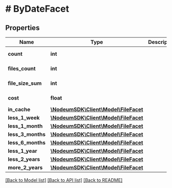 # # ByDateFacet

## Properties

Name | Type | Description | Notes
------------ | ------------- | ------------- | -------------
**count** | **int** |  | [optional] [readonly] 
**files_count** | **int** |  | [optional] [readonly] 
**file_size_sum** | **int** |  | [optional] [readonly] 
**cost** | **float** |  | [optional] [readonly] 
**in_cache** | [**\NodeumSDK\Client\Model\FileFacet**](FileFacet.md) |  | [optional] 
**less_1_week** | [**\NodeumSDK\Client\Model\FileFacet**](FileFacet.md) |  | [optional] 
**less_1_month** | [**\NodeumSDK\Client\Model\FileFacet**](FileFacet.md) |  | [optional] 
**less_3_months** | [**\NodeumSDK\Client\Model\FileFacet**](FileFacet.md) |  | [optional] 
**less_6_months** | [**\NodeumSDK\Client\Model\FileFacet**](FileFacet.md) |  | [optional] 
**less_1_year** | [**\NodeumSDK\Client\Model\FileFacet**](FileFacet.md) |  | [optional] 
**less_2_years** | [**\NodeumSDK\Client\Model\FileFacet**](FileFacet.md) |  | [optional] 
**more_2_years** | [**\NodeumSDK\Client\Model\FileFacet**](FileFacet.md) |  | [optional] 

[[Back to Model list]](../../README.md#documentation-for-models) [[Back to API list]](../../README.md#documentation-for-api-endpoints) [[Back to README]](../../README.md)


